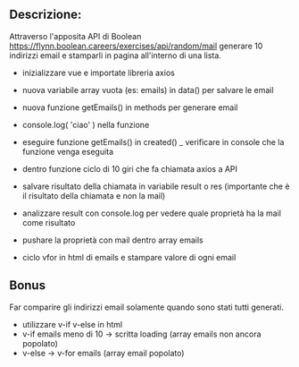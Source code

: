 ## Descrizione:
Attraverso l'apposita API di Boolean
https://flynn.boolean.careers/exercises/api/random/mail
generare 10 indirizzi email e stamparli in pagina all'interno di una lista.

- inizializzare vue e importate libreria axios

- nuova variabile array vuota (es: emails) in data() per salvare le email
- nuova funzione getEmails() in methods per generare email
- console.log( 'ciao' ) nella funzione
- eseguire funzione getEmails() in created()
_ verificare in console che la funzione venga eseguita

- dentro funzione ciclo di 10 giri che fa chiamata axios a API
- salvare risultato della chiamata in variabile result o res (importante che è il risultato della chiamata e non la mail)
- analizzare result con console.log per vedere quale proprietà ha la mail come risultato
- pushare la proprietà con mail dentro array emails
- ciclo vfor in html di emails e stampare valore di ogni email

## Bonus
Far comparire gli indirizzi email solamente quando sono stati tutti generati.
- utilizzare v-if v-else in html
- v-if emails meno di 10 -> scritta loading (array emails non ancora popolato)
- v-else -> v-for emails (array email popolato)